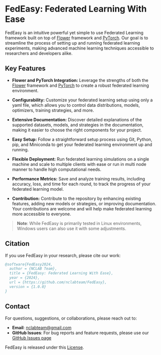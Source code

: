 # FedEasy: Federated Learning With Ease

<!-- ![FedEasy Logo](placeholder-for-logo.png) -->


FedEasy is an intuitive powerful yet simple to use Federated Learning framework built on top of [Flower](https://flower.ai/) framework and [PyTorch](https://pytorch.org/). Our goal is to streamline the process of setting up and running federated learning experiments, making advanced machine learning techniques accessible to researchers and developers alike.

## Key Features
- **Flower and PyTorch Integration:** Leverage the strengths of both the [Flower](https://flower.ai/) framework and [PyTorch](https://pytorch.org/) to create a robust federated learning environment.

- **Configurability:** Customize your federated learning setup using only a yaml file, which allows you to control data distributions, models, optimizers, training strategies, and more.

- **Extensive Documentation:** Discover detailed explanations of the supported datasets, models, and strategies in the documentation, making it easier to choose the right components for your project.

- **Easy Setup:** Follow a straightforward setup process using Git, Python, pip, and Miniconda to get your federated learning environment up and running.

- **Flexible Deployment:** Run federated learning simulations on a single machine and scale to multiple clients with ease or run in multi node manner to handle high computational needs.

- **Performance Metrics:** Save and analyze training results, including accuracy, loss, and time for each round, to track the progress of your federated learning model.

- **Contribution:** Contribute to the repository by enhancing existing features, adding new models or strategies, or improving documentation. Your contributions are welcome and will help make federated learning more accessible to everyone.

> **Note**: While FedEasy is primarily tested in Linux environments, Windows users can also use it with some adjustments.



## Citation

If you use FedEasy in your research, please cite our work:

```bibtex
@software{FedEasy2024,
  author = {NCLAB Team},
  title = {FedEasy: Federated Learning With Ease},
  year = {2024},
  url = {https://github.com/nclabteam/FedEasy},
  version = {1.0.0}
}
```

## Contact

For questions, suggestions, or collaborations, please reach out to:

- **Email**: nclabteam@gmail.com
- **GitHub Issues**: For bug reports and feature requests, please use our [GitHub Issues page](https://github.com/nclabteam/FedEasy/issues)

<!-- We welcome contributions from the community! Check out our [Contribution Guidelines](CONTRIBUTING) to get started. -->


FedEasy is released under this [License](license.md).